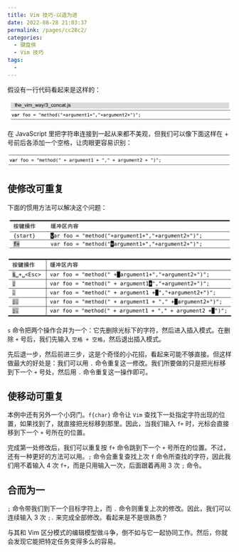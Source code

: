 ```yaml
---
title: Vim 技巧-以退为进
date: 2022-08-28 21:03:37
permalink: /pages/cc28c2/
categories:
  - 键盘侠
  - Vim 技巧
tags:
  -
---
```


假设有一行代码看起来是这样的：

![](../../.vuepress/public/img/vim/128.jpg)

在 JavaScript 里把字符串连接到一起从来都不美观，但我们可以像下面这样在 + 号前后各添加一个空格，让肉眼更容易识别：

![](../../.vuepress/public/img/vim/129.jpg)

## 使修改可重复

下面的惯用方法可以解决这个问题：

![](../../.vuepress/public/img/vim/054.png)

![](../../.vuepress/public/img/vim/055.png)

`s` 命令把两个操作合并为一个：它先删除光标下的字符，然后进入插入模式。在删除 `+` 号后，我们先输入 `空格 + 空格`，然后退出插入模式。

先后退一步，然后前进三步，这是个奇怪的小花招，看起来可能不够直接。但这样做最大的好处是：我们可以用 `.` 命令重复这一修改。我们所要做的只是把光标移到下一个 `+` 号处，然后用 `.` 命令重复这一操作即可。

## 使移动可重复

本例中还有另外一个小窍门。`f{char}` 命令让 `Vim` 查找下一处指定字符出现的位置，如果找到了，就直接把光标移到那里。因此，当我们输入 `f+` 时，光标会直接移到下一个 `+` 号所在的位置。

完成第一处修改后，我们可以重复按 `f+` 命令跳到下一个 `+` 号所在的位置。不过，还有一种更好的方法可以用。`;` 命令会重复查找上次 `f` 命令所查找的字符，因此我们用不着输入 4 次 `f+`，而是只用输入一次，后面跟着再用 3 次 `;` 命令。

## 合而为一

`;` 命令带我们到下一个目标字符上，而 `.` 命令则重复上次的修改。因此，我们可以连续输入 3 次 `;.` 来完成全部修改。看起来是不是很熟悉？

与其和 Vim 区分模式的编辑模型做斗争，倒不如与它一起协同工作。然后，你就会发现它能把特定任务变得多么的容易。
